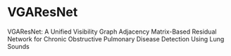 # VGAResNet
VGAResNet: A Unified Visibility Graph Adjacency Matrix-Based Residual Network for Chronic Obstructive Pulmonary Disease Detection Using Lung Sounds
